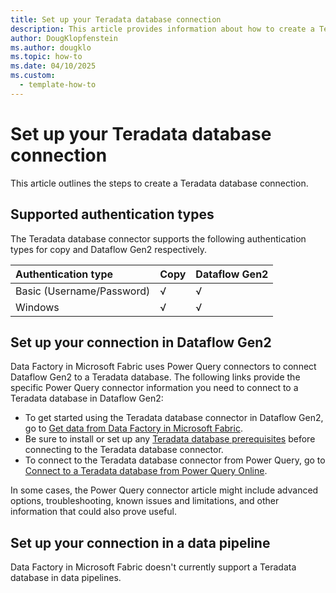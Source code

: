 ```yaml
---
title: Set up your Teradata database connection
description: This article provides information about how to create a Teradata database connection in Microsoft Fabric.
author: DougKlopfenstein
ms.author: dougklo
ms.topic: how-to
ms.date: 04/10/2025
ms.custom:
  - template-how-to
---
```


# Set up your Teradata database connection

This article outlines the steps to create a Teradata database connection.


## Supported authentication types

The Teradata database connector supports the following authentication types for copy and Dataflow Gen2 respectively.  

|Authentication type |Copy |Dataflow Gen2 |
|:---|:---|:---|
|Basic (Username/Password)| √ | √ |
|Windows| √ | √ |

## Set up your connection in Dataflow Gen2

Data Factory in Microsoft Fabric uses Power Query connectors to connect Dataflow Gen2 to a Teradata database. The following links provide the specific Power Query connector information you need to connect to a Teradata database in Dataflow Gen2:

- To get started using the Teradata database connector in Dataflow Gen2, go to [Get data from Data Factory in Microsoft Fabric](/power-query/where-to-get-data#get-data-from-data-factory-in-microsoft-fabric-preview).
- Be sure to install or set up any [Teradata database prerequisites](/power-query/connectors/teradata#prerequisites) before connecting to the Teradata database connector.
- To connect to the Teradata database connector from Power Query, go to [Connect to a Teradata database from Power Query Online](/power-query/connectors/teradata#connect-to-a-teradata-database-from-power-query-online).

In some cases, the Power Query connector article might include advanced options, troubleshooting, known issues and limitations, and other information that could also prove useful.

## Set up your connection in a data pipeline

Data Factory in Microsoft Fabric doesn't currently support a Teradata database in data pipelines.
